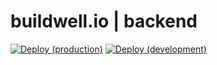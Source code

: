 # buildwell.io | backend

[![Deploy (production)](https://github.com/buildwell-io/backend/actions/workflows/deploy-prod.yml/badge.svg?branch=main)](https://github.com/buildwell-io/backend/actions/workflows/deploy-prod.yml)
[![Deploy (development)](https://github.com/buildwell-io/backend/actions/workflows/deploy-dev.yml/badge.svg?branch=develop)](https://github.com/buildwell-io/backend/actions/workflows/deploy-dev.yml)
